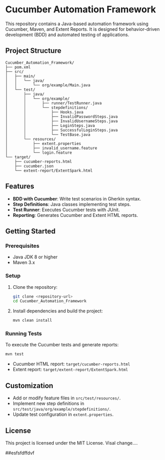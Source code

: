 # Cucumber Automation Framework

This repository contains a Java-based automation framework using Cucumber, Maven, and Extent Reports. It is designed for behavior-driven development (BDD) and automated testing of applications.

## Project Structure

```
Cucumber_Automation_Framework/
├── pom.xml
├── src/
│   ├── main/
│   │   └── java/
│   │       └── org/example/Main.java
│   └── test/
│       ├── java/
│       │   └── org/example/
│       │       ├── runner/TestRunner.java
│       │       └── stepdefinitions/
│       │           ├── Hooks.java
│       │           ├── InvalidPasswordSteps.java
│       │           ├── InvalidUsernameSteps.java
│       │           ├── LoginSteps.java
│       │           ├── SuccessfulLoginSteps.java
│       │           └── TestBase.java
│       └── resources/
│           ├── extent.properties
│           ├── invalid_username.feature
│           └── login.feature
└── target/
    ├── cucumber-reports.html
    ├── cucumber.json
    └── extent-report/ExtentSpark.html
```

## Features
- **BDD with Cucumber**: Write test scenarios in Gherkin syntax.
- **Step Definitions**: Java classes implementing test steps.
- **Test Runner**: Executes Cucumber tests with JUnit.
- **Reporting**: Generates Cucumber and Extent HTML reports.

## Getting Started

### Prerequisites
- Java JDK 8 or higher
- Maven 3.x

### Setup
1. Clone the repository:
   ```sh
   git clone <repository-url>
   cd Cucumber_Automation_Framework
   ```
2. Install dependencies and build the project:
   ```sh
   mvn clean install
   ```

### Running Tests
To execute the Cucumber tests and generate reports:
```sh
mvn test
```
- Cucumber HTML report: `target/cucumber-reports.html`
- Extent report: `target/extent-report/ExtentSpark.html`

## Customization
- Add or modify feature files in `src/test/resources/`.
- Implement new step definitions in `src/test/java/org/example/stepdefinitions/`.
- Update test configuration in `extent.properties`.

## License
This project is licensed under the MIT License.
Visal change....

##esfsfdffdvf

